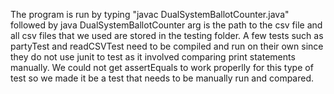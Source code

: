 The program is run by typing "javac DualSystemBallotCounter.java" followed by java DualSystemBallotCounter arg is the path to the csv file and all csv files that we used are stored in the testing folder. A few tests such as partyTest and readCSVTest need to be compiled and run on their own since they do not use junit to test as it involved comparing print statements manually. We could not get assertEquals to work properlly for this type of test so we made it be a test that needs to be manually run and compared.
